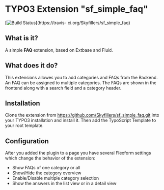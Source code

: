 # TYPO3 Extension "sf_simple_faq"

[![Build Status](https://travis-ci.org/Skyfillers/sf_simple_faq.svg?branch=master)](https://travis- ci.org/Skyfillers/sf_simple_faq)

## What is it?

A simple **FAQ** extension, based on Extbase and Fluid.

## What does it do?

This extensions allowes you to add categories and FAQs from the Backend. An FAQ can be assigned to multiple categories.
The FAQs are shown in the frontend along with a search field and a category header.

## Installation

Clone the extension from https://github.com/Skyfillers/sf_simple_faq.git into your TYPO3 installation and install it.
Then add the TypoScript Template to your root template.

## Configuration

After you added the plugin to a page you have several Flexform settings which change the behavior of the extension:

- Show FAQs of one category or all
- Show/Hide the category overview
- Enable/Disable multiple category selection
- Show the answers in the list view or in a detail view







